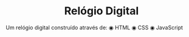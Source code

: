 <h1 align="center"> Relógio Digital </h1>
Um relógio digital construído através de:
◉ HTML
◉ CSS
◉ JavaScript
